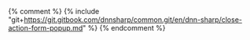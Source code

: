 {% comment %} {% include "git+https://git.gitbook.com/dnnsharp/common.git/en/dnn-sharp/close-action-form-popup.md" %} {% endcomment %}

